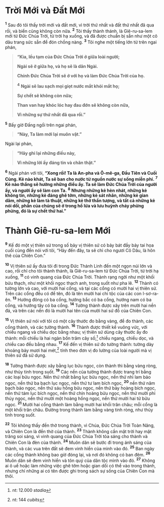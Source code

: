 # Trời Mới và Ðất Mới
<sup><b>1</b></sup> Sau đó tôi thấy trời mới và đất mới, vì trời thứ nhất và đất thứ nhất đã qua rồi, và biển cũng không còn nữa. <sup><b>2</b></sup> Tôi thấy thành thánh, là Giê-ru-sa-lem mới từ Ðức Chúa Trời, từ trời hạ xuống, và đã được chuẩn bị sẵn như một cô dâu trang sức sẵn để đón chồng nàng. <sup><b>3</b></sup> Tôi nghe một tiếng lớn từ trên ngai phán,

> **“Kìa, lều tạm của Ðức Chúa Trời ở giữa loài người;**
> 
> **Ngài sẽ ở giữa họ, và họ sẽ là dân Ngài.**
> 
> **Chính Ðức Chúa Trời sẽ ở với họ và làm Ðức Chúa Trời của họ.**
> 
> <sup><b>4</b></sup> **Ngài sẽ lau sạch mọi giọt nước mắt khỏi mắt họ;**
> 
> **Sự chết sẽ không còn nữa;**
> 
> **Than van hay khóc lóc hay đau đớn sẽ không còn nữa,**
> 
> **Vì những sự thứ nhất đã qua rồi.”**

<sup><b>5</b></sup> Bấy giờ Ðấng ngồi trên ngai phán,

> **“Này, Ta làm mới lại muôn vật.”**

Ngài lại phán,

> **“Hãy ghi lại những điều này,**
> 
> **Vì những lời ấy đáng tin và chân thật.”**

<sup><b>6</b></sup> Ngài phán với tôi, **“Xong rồi! Ta là An-pha và Ô-mê-ga, Ðầu Tiên và Cuối Cùng. Kẻ nào khát, Ta sẽ ban cho nước từ nguồn nước sự sống miễn phí.** <sup><b>7</b></sup> **Kẻ nào thắng sẽ hưởng những điều ấy. Ta sẽ làm Ðức Chúa Trời của người ấy, và người ấy sẽ làm con Ta.** <sup><b>8</b></sup> **Nhưng những kẻ hèn nhát, những kẻ không tin, những kẻ đáng ghê tởm, những kẻ sát nhân, những kẻ gian dâm, những kẻ làm tà thuật, những kẻ thờ thần tượng, và tất cả những kẻ nói dối, phần của chúng sẽ ở trong hồ lửa và lưu huỳnh cháy phừng phừng, đó là sự chết thứ hai.”**

# Thành Giê-ru-sa-lem Mới
<sup><b>9</b></sup> Kế đó một vị thiên sứ trong số bảy vị thiên sứ có bảy bát đầy bảy tai họa cuối cùng đến nói với tôi, “Hãy đến đây, ta sẽ chỉ cho ngươi Cô Dâu, là hôn thê của Chiên Con.”

<sup><b>10</b></sup> Vị thiên sứ ấy đưa tôi đi trong Ðức Thánh Linh đến một ngọn núi lớn và cao, rồi chỉ cho tôi thành thánh, là Giê-ru-sa-lem từ Ðức Chúa Trời, từ trời hạ xuống, <sup><b>11</b></sup> có vinh quang của Ðức Chúa Trời. Thành rạng ngời như một khối bửu thạch, như một khối ngọc thạch anh, trong suốt như pha lê. <sup><b>12</b></sup> Thành có tường lớn và cao, với mười hai cổng, và tại các cổng có mười hai vị thiên sứ. Trên các cổng đều có đề tên, đó là tên mười hai chi tộc của các con I-sơ-ra-ên. <sup><b>13</b></sup> Hướng đông có ba cổng, hướng bắc có ba cổng, hướng nam có ba cổng, và hướng tây có ba cổng. <sup><b>14</b></sup> Tường thành được xây trên mười hai nền đá, và trên các nền đó là mười hai tên của mười hai sứ đồ của Chiên Con.

<sup><b>15</b></sup> Vị thiên sứ nói với tôi có một cây thước đo bằng vàng, để đo thành, các cổng thành, và các tường thành. <sup><b>16</b></sup> Thành được thiết kế vuông vức, với chiều ngang và chiều dọc bằng nhau; vị thiên sứ dùng cây thước ấy đo thành: mỗi chiều là hai ngàn bốn trăm cây số;[^1-66a5b5a2-6b6b-46a6-ad1a-5322a618a71f] chiều ngang, chiều dọc, và chiều cao đều bằng nhau. <sup><b>17</b></sup> Kế đến vị thiên sứ đo tường thành: tường dày khoảng bảy mươi hai mét,[^2-66a5b5a2-6b6b-46a6-ad1a-5322a618a71f] tính theo đơn vị đo lường của loài người mà vị thiên sứ đã sử dụng.

<sup><b>18</b></sup> Tường thành được xây bằng lục bửu ngọc, còn thành thì bằng vàng ròng, như thủy tinh trong suốt. <sup><b>19</b></sup> Các nền của tường thành được trang trí bằng các loại bửu ngọc. Nền thứ nhất bằng lục bửu ngọc, nền thứ nhì lam bảo ngọc, nền thứ ba bạch lục ngọc, nền thứ tư lam bích ngọc, <sup><b>20</b></sup> nền thứ năm bạch bảo ngọc, nền thứ sáu hồng bửu ngọc, nền thứ bảy hoàng bích ngọc, nền thứ tám lục bích ngọc, nền thứ chín hoàng bửu ngọc, nền thứ mười phỉ thúy ngọc, nền thứ mười một hoàng hồng ngọc, nền thứ mười hai tử bửu ngọc. <sup><b>21</b></sup> Mười hai cổng thành làm bằng mười hai khối trân châu; mỗi cổng là một khối trân châu. Ðường trong thành làm bằng vàng tinh ròng, như thủy tinh trong suốt.

<sup><b>22</b></sup> Tôi không thấy đền thờ trong thành, vì Chúa, Ðức Chúa Trời Toàn Năng, và Chiên Con là đền thờ của thành. <sup><b>23</b></sup> Thành không cần mặt trời hay mặt trăng soi sáng, vì vinh quang của Ðức Chúa Trời tỏa sáng cho thành và Chiên Con là đèn của thành. <sup><b>24</b></sup> Muôn dân sẽ bước đi trong ánh sáng của thành, và các vua trên đất sẽ đem vinh hiển của mình vào đó. <sup><b>25</b></sup> Ban ngày các cổng thành không bao giờ đóng lại, và nơi đó không có ban đêm. <sup><b>26</b></sup> Muôn dân sẽ đem vinh hiển và tôn quý của dân tộc mình vào đó. <sup><b>27</b></sup> Không ai ô uế hoặc làm những việc ghê tởm hoặc gian dối có thể vào trong thành, nhưng chỉ những ai có tên được ghi trong sách sự sống của Chiên Con mà thôi.

[^1-66a5b5a2-6b6b-46a6-ad1a-5322a618a71f]: nt: 12.000 *stadia*
[^2-66a5b5a2-6b6b-46a6-ad1a-5322a618a71f]: nt: 144 *cubits*